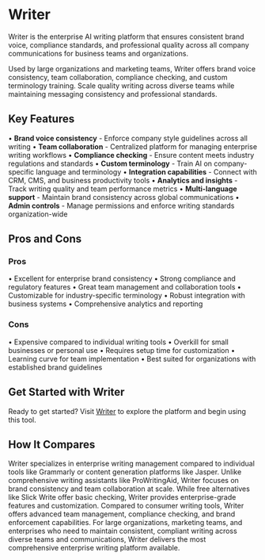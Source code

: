 # Writer

Writer is the enterprise AI writing platform that ensures consistent brand voice, compliance standards, and professional quality across all company communications for business teams and organizations.

Used by large organizations and marketing teams, Writer offers brand voice consistency, team collaboration, compliance checking, and custom terminology training. Scale quality writing across diverse teams while maintaining messaging consistency and professional standards.

## Key Features

• **Brand voice consistency** - Enforce company style guidelines across all writing
• **Team collaboration** - Centralized platform for managing enterprise writing workflows
• **Compliance checking** - Ensure content meets industry regulations and standards
• **Custom terminology** - Train AI on company-specific language and terminology
• **Integration capabilities** - Connect with CRM, CMS, and business productivity tools
• **Analytics and insights** - Track writing quality and team performance metrics
• **Multi-language support** - Maintain brand consistency across global communications
• **Admin controls** - Manage permissions and enforce writing standards organization-wide

## Pros and Cons

### Pros
• Excellent for enterprise brand consistency
• Strong compliance and regulatory features
• Great team management and collaboration tools
• Customizable for industry-specific terminology
• Robust integration with business systems
• Comprehensive analytics and reporting

### Cons
• Expensive compared to individual writing tools
• Overkill for small businesses or personal use
• Requires setup time for customization
• Learning curve for team implementation
• Best suited for organizations with established brand guidelines

## Get Started with Writer

Ready to get started? Visit [Writer](https://writer.com) to explore the platform and begin using this tool.

## How It Compares

Writer specializes in enterprise writing management compared to individual tools like Grammarly or content generation platforms like Jasper. Unlike comprehensive writing assistants like ProWritingAid, Writer focuses on brand consistency and team collaboration at scale. While free alternatives like Slick Write offer basic checking, Writer provides enterprise-grade features and customization. Compared to consumer writing tools, Writer offers advanced team management, compliance checking, and brand enforcement capabilities. For large organizations, marketing teams, and enterprises who need to maintain consistent, compliant writing across diverse teams and communications, Writer delivers the most comprehensive enterprise writing platform available.